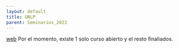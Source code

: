 ```yaml
---
layout: default
title: UNLP
parent: Seminarios_2023
---
```


[web](https://www.fahce.unlp.edu.ar/facultad/secretarias-y-prosecretarias/posgrado/doctorado/doctorado-en-geografia/cursos-y-seminarios)
Por el momento, existe 1 solo curso abierto y el resto finaliados.